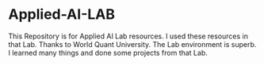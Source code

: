# Applied-AI-LAB
This Repository is for Applied AI Lab resources. I used these resources in that Lab. Thanks to World Quant University. The Lab environment is superb. I learned many things and done some projects from that Lab. 
